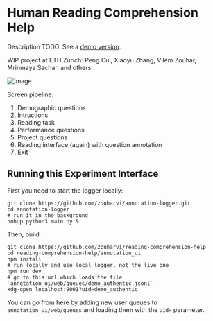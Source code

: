 # Human Reading Comprehension Help

Description TODO. See a [demo version](https://vilda.net/s/reading-comprehension-help/?uid=demo_paper&phase=2).

WIP project at ETH Zürich: Peng Cui, Xiaoyu Zhang, Vilém Zouhar, Mrinmaya Sachan and others.

![image](https://github.com/zouharvi/reading-comprehension-help/assets/7661193/a1c8d0d5-5327-4b53-8f71-a034a2d53347)


Screen pipeline:
1. Demographic questions
2. Intructions
3. Reading task
4. Performance questions
5. Project questions
6. Reading interface (again) with question annotation
7. Exit

## Running this Experiment Interface

First you need to start the logger locally:
```
git clone https://github.com/zouharvi/annotation-logger.git
cd annotation-logger
# run it in the background
nohup python3 main.py &
```

Then, build 

```
git clone https://github.com/zouharvi/reading-comprehension-help
cd reading-comprehension-help/annotation_ui
npm install
# run locally and use local logger, not the live one
npm run dev
# go to this url which loads the file `annotation_ui/web/queues/demo_authentic.jsonl`
xdg-open localhost:9001?uid=demo_authentic
```

You can go from here by adding new user queues to `annotation_ui/web/queues` and loading them with the `uid=` parameter.
